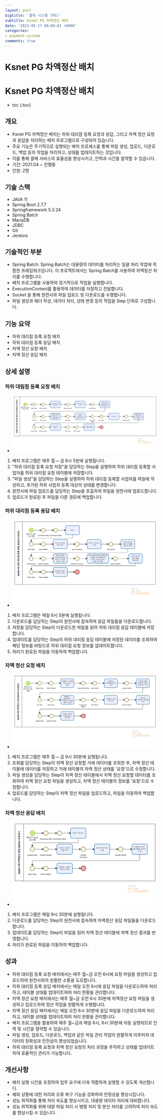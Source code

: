 ```yaml
---
layout: post
bigtitle: '결제 시스템 (PG)'
subtitle: Ksnet PG 차액정산 배치
date: '2023-05-17 00:00:01 +0900'
categories:
- payment-system
comments: true
---
```


# Ksnet PG 차액정산 배치

# Ksnet PG 차액정산 배치 
* toc
{:toc}

## 개요
+ Ksnet PG 차액정산 배치는 하위 대리점 등록 요청과 응답, 그리고 차액 정산 요청과 응답을 처리하는 배치 프로그램으로 구성되어 있습니다.
+ 주요 기능은 주기적으로 실행되는 배치 프로세스를 통해 파일 생성, 업로드, 다운로드, 백업 등의 작업을 처리하고, 상태를 업데이트하는 것입니다.
+ 이를 통해 결제 서비스의 효율성을 향상시키고, 인력과 시간을 절약할 수 있습니다.
+ 기간: 2021.04 ~ 진행중
+ 인원: 2명

## 기술 스택
+ JAVA 11
+ Spring Boot 2.7.7
+ Springframework 5.3.24
+ Spring Batch
+ MariaDB
+ JDBC
+ Git
+ Jenkins

## 기술적인 부분
+ Spring Batch: Spring Batch는 대용량의 데이터를 처리하는 일괄 처리 작업에 적합한 프레임워크입니다. 이 프로젝트에서는 Spring Batch를 사용하여 차액정산 처리를 수행합니다.
+ 배치 프로그램을 사용하여 정기적으로 작업을 실행합니다.
+ ExecutionContext를 활용하여 데이터를 저장하고 전달합니다.
+ Socket 을 통해 원천사와 파일 업로드 및 다운로드를 수행합니다.
+ 파일 생성과 헤더 작성, 데이터 처리, 상태 변경 등의 작업을 Step 단위로 구성합니다.


## 기능 요약
+ 하위 대리점 등록 요청 배치
+ 하위 대리점 등록 응답 배치
+ 차액 정산 요청 배치
+ 차액 정산 응답 배치

## 상세 설명

### 하위 대림점 등록 요청 배치
+ ![img.png](../../../assets/img/payment-system/KsnetDifferenceSettlementBatch.png)

1. 배치 프로그램은 매주 월 ~ 금 6시 5분에 실행됩니다.
2. "하위 대리점 등록 요청 저장"을 담당하는 Step을 실행하여 하위 대리점 등록할 사업자를 하위 대리점 요청 테이블에 저장합니다.
3. "파일 생성"을 담당하는 Step을 실행하여 하위 대리점 등록할 사업자를 파일에 작성하고, 추가된 하위 사업자 등록 대상의 상태를 변경합니다. 
4. 원천사에 파일 업로드를 담당하는 Step을 호출하여 파일을 원천사에 업로드합니다.
5. 업로드가 완료된 후 파일을 다른 경로에 백업합니다.

### 하위 대리점 등록 응답 배치
+ ![img_1.png](../../../assets/img/payment-system/KsnetDifferenceSettlementBatch_1.png)

1. 배치 프로그램은 매일 6시 5분에 실행됩니다.
2. 다운로드를 담당하는 Step이 원천사에 접속하여 응답 파일들을 다운로드합니다. 
3. 저장을 담당하는 Step이 다운로드한 파일을 읽어 하위 대리점 응답 테이블에 저장합니다.
4. 업데이트를 담당하는 Step이 하위 대리점 응답 테이블에 저장된 데이터를 조회하여 해당 정보를 바탕으로 하위 대리점 요청 정보를 업데이트합니다.
5. 처리가 완료된 파일을 이동하여 백업합니다.

### 차액 정산 요청 배치
+ ![img_2.png](../../../assets/img/payment-system/KsnetDifferenceSettlementBatch_2.png)

1. 배치 프로그램은 매주 월 ~ 금 9시 30분에 실행됩니다.
2. 조회를 담당하는 Step이 차액 정산 요청할 거래 데이터를 조회한 후, 차액 정산 테이블에 데이터를 저장하고 거래 테이블의 차액 정산 상태를 '요청'으로 수정합니다.
3. 파일 생성을 담당하는 Step이 차액 정산 테이블에서 차액 정산 요청할 데이터를 조회하여 차액 정산 요청 파일을 생성하고, 차액 정산 테이블의 정보를 '요청'으로 수정합니다.
4. 업로드를 담당하는 Step이 차액 정산 파일을 업로드하고, 파일을 이동하여 백업합니다.

### 차액 정산 응답 배치
+ ![img_3.png](../../../assets/img/payment-system/KsnetDifferenceSettlementBatch_3.png)

1. 배치 프로그램은 매일 9시 30분에 실행됩니다.
2. 다운로드를 담당하는 Step이 원천사에 접속하여 차액정산 응답 파일들을 다운로드합니다.
3. 업데이트를 담당하는 Step이 파일을 읽어 차액 정산 테이블에 차액 정산 결과를 반영합니다.
4. 처리가 완료된 파일을 이동하여 백업합니다.

## 성과
+ 하위 대리점 등록 요청 배치에서는 매주 월~금 오전 6시에 요청 파일을 생성하고 업로드하여 원천사와의 원활한 소통을 도모합니다.
+ 하위 대리점 등록 응답 배치에서는 매일 오전 6시에 응답 파일을 다운로드하여 처리하고, 테이블 상태를 업데이트하여 처리 현황을 관리합니다.
+ 차액 정산 요청 배치에서는 매주 월~금 오전 6시 30분에 차액정산 요청 파일을 생성하고 업로드하여 정산 작업을 원활하게 수행합니다.
+ 차액 정산 응답 배치에서는 매일 오전 6시 30분에 응답 파일을 다운로드하여 처리하고, 테이블 상태를 업데이트하여 처리 현황을 관리합니다.
+ 배치 프로그램을 활용하여 매주 월~금과 매일 6시, 6시 30분에 자동 실행되므로 인력 및 시간을 절약할 수 있습니다.
+ 파일 생성, 업로드, 다운로드, 백업과 같은 파일 관리 작업이 원활하게 이루어져 데이터의 정확성과 안전성이 향상되었습니다.
+ 하위 대리점 등록 요청과 차액 정산 요청의 처리 과정을 추적하고 상태를 업데이트하여 효율적인 관리가 가능합니다.

## 개선사항
+ 배치 실행 시간을 조정하여 업무 요구에 더욱 적합하게 실행할 수 있도록 개선합니다.
+ 예외 상황에 대한 처리와 오류 복구 기능을 강화하여 안정성을 향상시킵니다.
+ 성능 최적화를 통해 처리 속도를 향상시키고, 대용량 데이터 처리에 대비합니다.
+ 성능 최적화를 위해 대량 파일 처리 시 병렬 처리 및 분산 처리를 고려하여 처리 속도를 향상시킬 수 있습니다.




